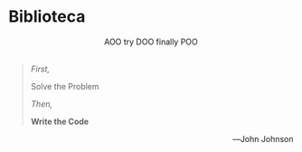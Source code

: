 # Biblioteca

<div align="center">
AOO try DOO finally POO
</div>

<br/>

> *First,*
>
> Solve the Problem
>
> *Then,*
>
> **Write the Code**

<div align="right">
―John Johnson
</div>
